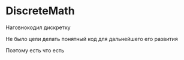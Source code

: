 # DiscreteMath

Наговнокодил дискретку

Не было цели делать понятный код для дальнейшего его развития

Поэтому есть что есть
